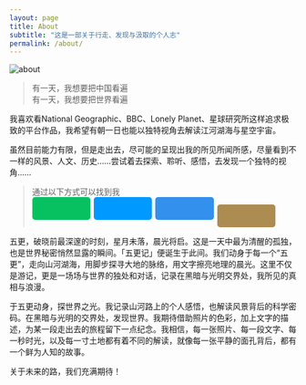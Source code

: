 ```yaml
---
layout: page
title: About
subtitle: "这是一部关于行走、发现与汲取的个人志"
permalink: /about/
---
```


![about](https://bucket.uicp.cn/files/about.png)

> 有一天，我想要把中国看遍<br/>有一天，我想要把世界看遍

我喜欢看National Geographic、BBC、Lonely Planet、星球研究所这样追求极致的平台作品，我希望有朝一日也能以独特视角去解读江河湖海与星空宇宙。

虽然目前能力有限，但是走出去，尽可能的呈现出我的所见所闻所感，尽量看到不一样的风景、人文、历史……尝试着去探索、聆听、感悟，去发现一个独特的视角……

> 通过以下方式可以找到我<br/><a class="likebutton" href="/wechat.html" style=" font-size: 1.2rem;text-decoration: none;background: #07c160" target="_blank"><i class="fa-brands fa-weixin"></i></a><a class="likebutton" href="tencent://AddContact/?fromId=45&fromSubId=1&subcmd=all&uin=5592112&website=5geng.com" style=" font-size: 1.2rem;text-decoration: none;background: #09f" target="_blank"><i class="fa-brands fa-qq"></i></a><a class="likebutton" href="https://5ge.ng/5" style=" font-size: 1.2rem;text-decoration: none;background: #3390ec" target="_blank"><i class="fa-brands fa-telegram"></i></a><a class="likebutton" href="javascript:location='javascript:location='mailto:\u0068\u0065\u006c\u006c\u006f\u0040\u007a\u002e\u006f\u0072\u0067';void 0" style=" font-size: 1.2rem;text-decoration: none;background: #ac8c51"><i class="fa-solid fa-envelope"></i>️</a>

五更，破晓前最深邃的时刻，星月未落，晨光将启。这是一天中最为清醒的孤独，也是世界秘密悄然显露的瞬间。「五更记」便诞生于此间。我们动身于每一个“五更”，走向山河湖海，用脚步探寻大地的脉络，用文字擦亮地理的晨光。这里不仅是游记，更是一场场与世界的独处和对话，记录在黑暗与光明交界处，我所见的真相与浪漫。

于五更动身，探世界之光。我记录山河路上的个人感悟，也解读风景背后的科学密码。在黑暗与光明的交界处，发现世界。我期待借助照片的色彩，加上文字的描述，为某一段走出去的旅程留下一点纪念。我相信，每一张照片、每一段文字、每一秒时光，以及每一寸土地都有着不同的解读，就像每一张平静的面孔背后，都有一个鲜为人知的故事。

关于未来的路，我们充满期待！

<style>
.page-body img{max-width:100%;height:auto;border-radius:10px;margin:2rem 0;box-shadow:0 5px 15px rgba(0,0,0,.1)}
.likebutton{display:inline-block;width:22%;height:40px;border-radius:5px;color:#fff;font-size:1.3em;line-height:40px;text-align:center;position:relative;margin-right:calc(4%/3);transition:.2s linear}
</style>
